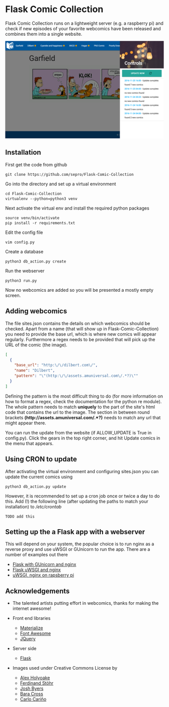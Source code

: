 # Flask Comic Collection

Flask Comic Collection runs on a lightweight server (e.g. a raspberry pi) and check if new episodes of your favorite webcomics have been released and combines them into a single website.

![screenshot](./docs/screenshot.png)

## Installation

First get the code from github

    git clone https://github.com/sepro/Flask-Comic-Collection 
    
Go into the directory and set up a virtual environment

    cd Flask-Comic-Collection
    virtualenv --python=python3 venv
    
Next activate the virtual env and install the required python packages

    source venv/bin/activate
    pip install -r requirements.txt
    
Edit the config file

    vim config.py
    
Create a database

    python3 db_action.py create
    
Run the webserver

    python3 run.py
    
Now no webcomics are added so you will be presented a mostly empty screen.

## Adding webcomics

The file sites.json contains the details on which webcomics should be checked. Apart from a name (that will show up in Flask-Comic-Collection) you need to provide the base url, which is where new comics will appear regularly. Furthermore a regex needs to be provided that will pick up the URL of the comic (the image). 

```json
[
  {
    "base_url": "http:\/\/dilbert.com\/",
    "name": "Dilbert",
    "pattern": "\"(http:\/\/assets.amuniversal.com\/.*?)\""
  }
]
```

Defining the pattern is the most difficult thing to do (for more information on how to format a regex, check the documentation for the python re module). The whole pattern needs to match **uniquely** to the part of the site's html code that contains the url to the image. The section in between round brackets **(http:\/\/assets.amuniversal.com\/.*?)** needs to match any url that might appear there. 

You can run the update from the website (if ALLOW_UPDATE is True in config.py). Click the gears in the top right corner, and hit Update comics in the menu that appears.

## Using CRON to update

After activating the virtual environment and configuring sites.json you can update the current comics using

    python3 db_action.py update
    
However, it is recommended to set up a cron job once or twice a day to do this. Add (!) the following line (after updating the paths to match your installation) to */etc/crontab*

    TODO add this
    

## Setting up the a Flask app with a webserver

This will depend on your system, the popular choice is to run nginx as a reverse proxy and use uWSGI or GUnicorn to run the app. There are a number of examples out there

  * [Flask with GUnicorn and nginx](https://www.digitalocean.com/community/tutorials/how-to-serve-flask-applications-with-gunicorn-and-nginx-on-ubuntu-16-04)
  * [Flask uWSGI and nginx](https://www.digitalocean.com/community/tutorials/how-to-serve-flask-applications-with-uwsgi-and-nginx-on-ubuntu-14-04)
  * [uWSGI, nginx on rapsberry pi](http://www.pratermade.com/2014/08/setting-up-your-raspberry-pi-environment/)

## Acknowledgements

  * The talented artists putting effort in webcomics, thanks for making the internet awesome!

  * Front end libraries
    * [Materialize](http://materializecss.com/)
    * [Font Awesome](http://fontawesome.io/)
    * [JQuery](https://jquery.com/)

  * Server side
    * [Flask](http://flask.pocoo.org/)

  * Images used under Creative Commons License by
    * [Alex Holyoake](https://stocksnap.io/photo/O9T7NGXHQR)
    * [Ferdinand Stöhr](https://stocksnap.io/photo/3260OXMZZX)
    * [Josh Byers](https://stocksnap.io/photo/QDXWH4M6K1)
    * [Bara Cross](http://www.bara-art.com/manga-room-divider/)
    * [Carlo Cariño](https://thenounproject.com/search/?q=comic&i=7433)
